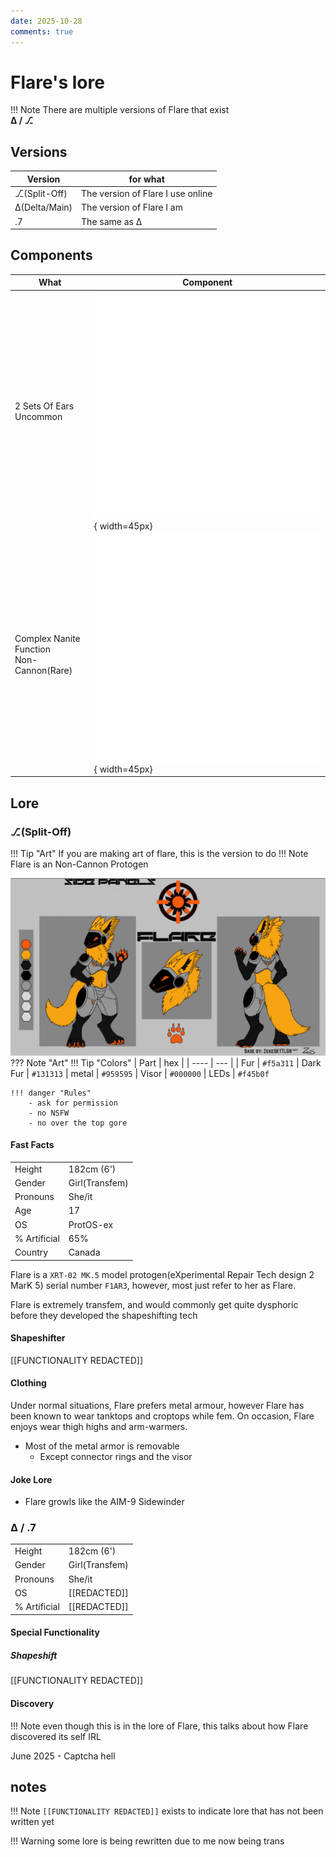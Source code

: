 ```yaml
---
date: 2025-10-28
comments: true
---
```

# Flare's lore
!!! Note
    There are multiple versions of Flare that exist<br>
    **Δ / ⎇**
<!-- more -->
## Versions

|    Version    | for what |
| ------------- | -------- |
| ⎇(Split-Off) | The version of Flare I use online
| Δ(Delta/Main) | The version of Flare I am
| .7            | The same as Δ

## Components
| What | Component |
| ---- | --------- |
| 2 Sets Of Ears<br>Uncommon |![alt text](ears2.png){ width=45px}|
| Complex Nanite Function<br>Non-Cannon(Rare) |![alt text](nanites.png){ width=45px}

## Lore
### ⎇(Split-Off)
!!! Tip "Art"
    If you are making art of flare, this is the version to do
!!! Note
    Flare is an Non-Cannon Protogen

![Ref Sheet](flareRefSheet.png)
??? Note "Art"
    !!! Tip "Colors"
        | Part | hex |
        | ---- | --- |
        | Fur  | `#f5a311`
        | Dark Fur | `#131313`
        | metal | `#959595`
        | Visor | `#000000`
        | LEDs  | `#f45b0f`

    !!! danger "Rules"
        - ask for permission
        - no NSFW
        - no over the top gore
#### Fast Facts

|              |        |
| ------------ | ------ |
| Height       | 182cm (6') |
| Gender       | Girl(Transfem) |
| Pronouns     | She/it |
| Age          | 17 |
| OS           | ProtOS-ex |
| % Artificial | 65% |
| Country      | Canada

Flare is a `XRT-02 MK.5` model protogen(eXperimental Repair Tech design 2 MarK 5) serial number `F1AR3`, however, most just refer to her as Flare.

Flare is extremely transfem, and would commonly get quite dysphoric before they developed the shapeshifting tech 

#### Shapeshifter

[[FUNCTIONALITY REDACTED]]

#### Clothing
Under normal situations, Flare prefers metal armour, however Flare has been known to wear tanktops and croptops while fem.
On occasion, Flare enjoys wear thigh highs and arm-warmers.

- Most of the metal armor is removable
    - Except connector rings and the visor

#### Joke Lore
- Flare growls like the AIM-9 Sidewinder

### Δ / .7
|              |        |
| ------------ | ------ |
| Height       | 182cm (6') |
| Gender       | Girl(Transfem) |
| Pronouns     | She/it |
| OS           | [[REDACTED]] |
| % Artificial | [[REDACTED]]

#### Special Functionality
##### Shapeshift

[[FUNCTIONALITY REDACTED]]

#### Discovery

!!! Note
    even though this is in the lore of Flare, this talks about how Flare discovered its self IRL

June 2025 - Captcha hell


## notes

!!! Note
    `[[FUNCTIONALITY REDACTED]]` exists to indicate lore that has not been written yet

!!! Warning
    some lore is being rewritten due to me now being trans